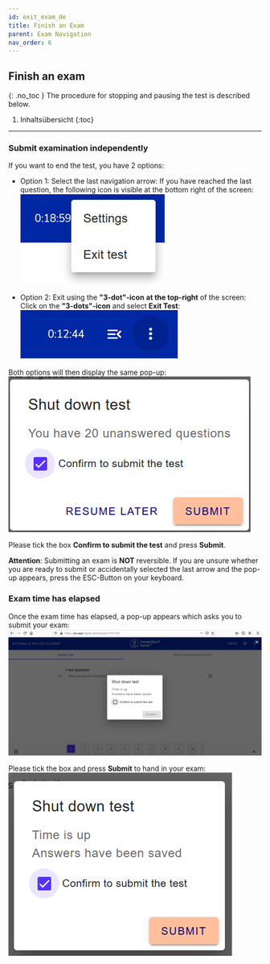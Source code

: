 ```yaml
---
id: exit_exam_de
title: Finish an Exam
parent: Exam Navigation
nav_order: 6
---
```


## Finish an exam
{: .no_toc }
The procedure for stopping and pausing the test is described below.

1. Inhaltsübersicht
{:toc}

---

### Submit examination independently

If you want to end the test, you have 2 options:

* Option 1: Select the last navigation arrow:
If you have reached the last question, the following icon is visible at the bottom right of the screen:  
[![Prüfung-exit](assets/exam-exittest.png)](assets/exam-exittest.png)

* Option 2: Exit using the **"3-dot"-icon** **at the top-right** of the screen:
Click on the **"3-dots"-icon** and select **Exit Test**:  
[![Prüfung-exit](assets/examsettings-icon.png)](assets/examsettings-icon.png)

Both options will then display the same pop-up:
[![Prüfung-exit](assets/exam-exittestactive.png)](assets/exam-exittestactive.png)

Please tick the box **Confirm to submit the test** and press **Submit**.

**Attention**: Submitting an exam is **NOT** reversible. If you are unsure whether you are ready to submit or accidentally selected the last arrow and the pop-up appears, press the ESC-Button on your keyboard.


### Exam time has elapsed
Once the exam time has elapsed, a pop-up appears which asks you to submit your exam:
[![Prüfung-exit](assets/exam-submit-popup.png)](assets/exam-submit-popup.png)

Please tick the box and press **Submit** to hand in your exam:
[![Prüfung-exit](assets/exam-submitpopup-tickbox.png)](assets/exam-submitpopup-tickbox.png)




